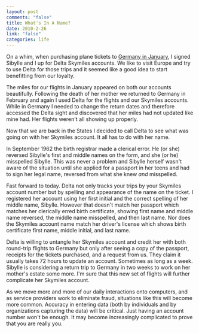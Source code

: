 ```yaml
--- 
layout: post
comments: "false"
title: What's In A Name?
date: 2010-2-26
link: "false"
categories: life
---
```

On a whim, when purchasing plane tickets to <a title="Sibylle and Mark's Journeys" href="http://sibylleandmark.wordpress.com" target="_blank">Germany in January</a>, I signed Sibylle and I up for Delta Skymiles accounts. We like to visit Europe and try to use Delta for those trips and it seemed like a good idea to start benefitting from our loyalty.

The miles for our flights in January appeared on both our accounts beautifully. Following the death of her mother we returned to Germany in February and again I used Delta for the flights and our Skymiles accounts. While in Germany I needed to change the return dates and therefore accessed the Delta sight and discovered that her miles had not updated like mine had. Her flights weren't all showing up properly.

Now that we are back in the States I decided to call Delta to see what was going on with her Skymiles account. It all has to do with her name.

In September 1962 the birth registrar made a clerical error. He (or she) reversed Sibylle's first and middle names on the form, and she (or he) misspelled Sibylle. This was never a problem and Sibylle herself wasn't aware of the situation until she applied for a passport in her teens and had to sign her legal name, reversed from what she knew <em>and</em> misspelled.

Fast forward to today. Delta not only tracks your trips by your Skymiles account number but by spelling and appearance of the name on the ticket. I registered her account using her first initial and the correct spelling of her middle name, Sibylle. However that doesn't match her passport which matches her clerically erred birth certificate, showing first name and middle name reversed, the middle name misspelled, and then last name. Nor does the Skymiles account name match her driver's license which shows birth certificate first name, middle initial, and last name.

Delta is willing to untangle her Skymiles account and credit her with both round-trip flights to Germany but only after seeing a copy of the passport, receipts for the tickets purchased, and a request from us. They claim it usually takes 72 hours to update an account. Sometimes as long as a week. Sibylle is considering a return trip to Germany in two weeks to work on her mother's estate some more. I'm sure that this new set of flights will further complicate her Skymiles account.

As we move more and more of our daily interactions onto computers, and as service providers work to eliminate fraud, situations like this will become more common. Accuracy in entering data (both by individuals and by organizations capturing the data) will be critical. Just having an account number won't be enough. It may become increasingly complicated to prove that you are really you.
